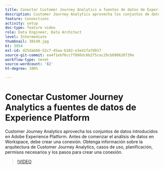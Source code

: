 ```yaml
---
title: Conectar Customer Journey Analytics a fuentes de datos de Experience Platform
description: Customer Journey Analytics aprovecha los conjuntos de datos introducidos en Adobe Experience Platform. Antes de comenzar el análisis de datos en Workspace, debe crear una conexión.
feature: Connections
activity: setup
doc-type: feature video
role: Data Engineer, Data Architect
level: Intermediate
thumbnail: 30140.jpg
kt: 3954
exl-id: d25dab66-52c7-45aa-b102-e3e41fa7d017
source-git-commit: ea4f1ebf6ccff886dc6b2f5cac29cb890620739e
workflow-type: tm+mt
source-wordcount: '82'
ht-degree: 100%

---
```


# Conectar Customer Journey Analytics a fuentes de datos de Experience Platform

Customer Journey Analytics aprovecha los conjuntos de datos introducidos en Adobe Experience Platform. Antes de comenzar el análisis de datos en Workspace, debe crear una conexión. Obtenga información sobre la arquitectura de Customer Journey Analytics, casos de uso, planificación, permisos necesarios y los pasos para crear una conexión.

>[!VIDEO](https://video.tv.adobe.com/v/30140/?quality=12&learn=on)
